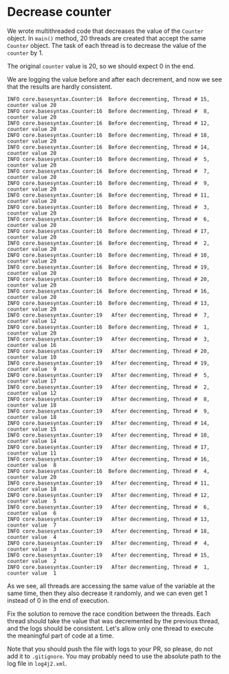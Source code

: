 # Decrease counter

We wrote multithreaded code that decreases the value of the `Counter` object.
In `main()` method, 20 threads are created that accept the same `Counter` object.
The task of each thread is to decrease the value of the `counter` by 1.

The original `counter` value is 20, so we should expect 0 in the end.

We are logging the value before and after each decrement, and now we see that the results are hardly consistent.

```
INFO core.basesyntax.Counter:16  Before decrementing, Thread # 15, counter value 20
INFO core.basesyntax.Counter:16  Before decrementing, Thread #  8, counter value 20
INFO core.basesyntax.Counter:16  Before decrementing, Thread # 12, counter value 20
INFO core.basesyntax.Counter:16  Before decrementing, Thread # 18, counter value 20
INFO core.basesyntax.Counter:16  Before decrementing, Thread # 14, counter value 20
INFO core.basesyntax.Counter:16  Before decrementing, Thread #  5, counter value 20
INFO core.basesyntax.Counter:16  Before decrementing, Thread #  7, counter value 20
INFO core.basesyntax.Counter:16  Before decrementing, Thread #  9, counter value 20
INFO core.basesyntax.Counter:16  Before decrementing, Thread # 11, counter value 20
INFO core.basesyntax.Counter:16  Before decrementing, Thread #  3, counter value 20
INFO core.basesyntax.Counter:16  Before decrementing, Thread #  6, counter value 20
INFO core.basesyntax.Counter:16  Before decrementing, Thread # 17, counter value 20
INFO core.basesyntax.Counter:16  Before decrementing, Thread #  2, counter value 20
INFO core.basesyntax.Counter:16  Before decrementing, Thread # 10, counter value 20
INFO core.basesyntax.Counter:16  Before decrementing, Thread # 19, counter value 20
INFO core.basesyntax.Counter:16  Before decrementing, Thread # 20, counter value 20
INFO core.basesyntax.Counter:16  Before decrementing, Thread # 16, counter value 20
INFO core.basesyntax.Counter:16  Before decrementing, Thread # 13, counter value 20
INFO core.basesyntax.Counter:19   After decrementing, Thread #  7, counter value 12
INFO core.basesyntax.Counter:16  Before decrementing, Thread #  1, counter value 20
INFO core.basesyntax.Counter:19   After decrementing, Thread #  3, counter value 16
INFO core.basesyntax.Counter:19   After decrementing, Thread # 20, counter value 10
INFO core.basesyntax.Counter:19   After decrementing, Thread # 19, counter value  9
INFO core.basesyntax.Counter:19   After decrementing, Thread #  5, counter value 17
INFO core.basesyntax.Counter:19   After decrementing, Thread #  2, counter value 12
INFO core.basesyntax.Counter:19   After decrementing, Thread #  8, counter value 18
INFO core.basesyntax.Counter:19   After decrementing, Thread #  9, counter value 18
INFO core.basesyntax.Counter:19   After decrementing, Thread # 14, counter value 15
INFO core.basesyntax.Counter:19   After decrementing, Thread # 10, counter value 14
INFO core.basesyntax.Counter:19   After decrementing, Thread # 17, counter value 11
INFO core.basesyntax.Counter:19   After decrementing, Thread # 16, counter value  8
INFO core.basesyntax.Counter:16  Before decrementing, Thread #  4, counter value 20
INFO core.basesyntax.Counter:19   After decrementing, Thread # 11, counter value 18
INFO core.basesyntax.Counter:19   After decrementing, Thread # 12, counter value  5
INFO core.basesyntax.Counter:19   After decrementing, Thread #  6, counter value  6
INFO core.basesyntax.Counter:19   After decrementing, Thread # 13, counter value  7
INFO core.basesyntax.Counter:19   After decrementing, Thread # 18, counter value  4
INFO core.basesyntax.Counter:19   After decrementing, Thread #  4, counter value  3
INFO core.basesyntax.Counter:19   After decrementing, Thread # 15, counter value  2
INFO core.basesyntax.Counter:19   After decrementing, Thread #  1, counter value  1
```

As we see, all threads are accessing the same value of the variable at the same time, 
then they also decrease it randomly, and we can even get 1 instead of 0 in the end of execution.

Fix the solution to remove the race condition between the threads.
Each thread should take the value that was decremented by the previous thread, and the logs should be consistent.
Let's allow only one thread to execute the meaningful part of code at a time.

Note that you should push the file with logs to your PR, so please, do not add it to `.gitignore`.
You may probably need to use the absolute path to the log file in `log4j2.xml`.
